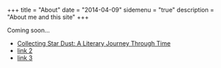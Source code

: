 +++
title = "About"
date = "2014-04-09"
sidemenu = "true"
description = "About me and this site"
+++

Coming soon... 
 
* [Collecting Star Dust: A Literary Journey Through Time](https://yiw20panel.commons.gc.cuny.edu/2020/12/24/introductory-quotes/)
* [link 2](https://github.com/)
* [link 3](https://github.com)
 
 
